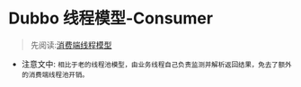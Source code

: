 # Dubbo 线程模型-Consumer
> 先阅读:[消费端线程模型](./consumer-cn.dubbo.apache.org_zh-cn_overview_mannual_java-sdk_tasks_framework_threading-model_.png)
  - 注意文中: `相比于老的线程池模型，由业务线程自己负责监测并解析返回结果，免去了额外的消费端线程池开销。`